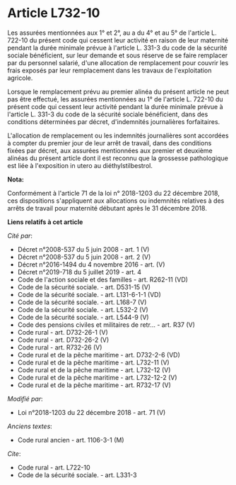 # Article L732-10

Les assurées mentionnées aux 1° et 2°, au a du 4° et au 5° de l'article L. 722-10 du présent code qui cessent leur activité
en raison de leur maternité pendant la durée minimale prévue à l'article L. 331-3 du code de la sécurité sociale bénéficient,
sur leur demande et sous réserve de se faire remplacer par du personnel salarié, d'une allocation de remplacement pour
couvrir les frais exposés par leur remplacement dans les travaux de l'exploitation agricole. 

Lorsque le remplacement prévu au premier alinéa du présent article ne peut pas être effectué, les assurées mentionnées au 1°
de l'article L. 722-10 du présent code qui cessent leur activité pendant la durée minimale prévue à l'article L. 331-3 du
code de la sécurité sociale bénéficient, dans des conditions déterminées par décret, d'indemnités journalières forfaitaires. 

L'allocation de remplacement ou les indemnités journalières sont accordées à compter du premier jour de leur arrêt de
travail, dans des conditions fixées par décret, aux assurées mentionnées aux premier et deuxième alinéas du présent article
dont il est reconnu que la grossesse pathologique est liée à l'exposition in utero au diéthylstilbestrol.

**Nota:**

Conformément à l'article 71 de la loi n° 2018-1203 du 22 décembre 2018, ces dispositions s'appliquent aux allocations ou
indemnités relatives à des arrêts de travail pour maternité débutant après le 31 décembre 2018.

**Liens relatifs à cet article**

_Cité par_:

  - Décret n°2008-537 du 5 juin 2008 - art. 1 (V)
  - Décret n°2008-537 du 5 juin 2008 - art. 2 (V)
  - Décret n°2016-1494 du 4 novembre 2016 - art. (V)
  - Décret n°2019-718 du 5 juillet 2019 - art. 4
  - Code de l'action sociale et des familles - art. R262-11 (VD)
  - Code de la sécurité sociale. - art. D531-15 (V)
  - Code de la sécurité sociale. - art. L131-6-1-1 (VD)
  - Code de la sécurité sociale. - art. L168-7 (V)
  - Code de la sécurité sociale. - art. L532-2 (V)
  - Code de la sécurité sociale. - art. L544-9 (V)
  - Code des pensions civiles et militaires de retr... - art. R37 (V)
  - Code rural - art. D732-26-1 (V)
  - Code rural - art. D732-26-2 (V)
  - Code rural - art. R732-26 (V)
  - Code rural et de la pêche maritime - art. D732-2-6 (VD)
  - Code rural et de la pêche maritime - art. L732-11 (V)
  - Code rural et de la pêche maritime - art. L732-12 (V)
  - Code rural et de la pêche maritime - art. L732-12-2 (V)
  - Code rural et de la pêche maritime - art. R732-17 (V)

_Modifié par_:

  - Loi n°2018-1203 du 22 décembre 2018 - art. 71 (V)

_Anciens textes_:

  - Code rural ancien - art. 1106-3-1 (M)

_Cite_:

  - Code rural - art. L722-10
  - Code de la sécurité sociale. - art. L331-3
